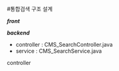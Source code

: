 #통합검색 구조 설계

***front***


***backend***
- controller : CMS_SearchController.java
- service : CMS_SearchService.java

controller 

